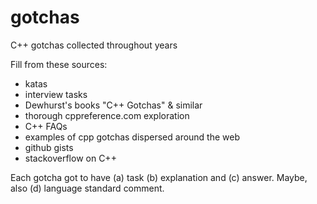 # gotchas
C++ gotchas collected throughout years

Fill from these sources:

* katas
* interview tasks
* Dewhurst's books "C++ Gotchas" & similar
* thorough cppreference.com exploration
* C++ FAQs
* examples of cpp gotchas dispersed around the web
* github gists
* stackoverflow on C++

Each gotcha got to have (a) task (b) explanation and (c) answer. Maybe, also (d) language standard comment.
